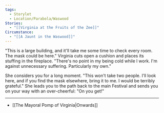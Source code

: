 ```yaml
---
tags:
  - Storylet
  - Location/Parabola/Waswood
Stories:
  - "[[Virginia at the Fruits of the Zee]]"
Circumstance:
  - "[[A Jaunt in the Waswood]]"
---
```

"This is a large building, and it'll take me some time to check every room. The mask could be here." Virginia cuts open a cushion and places its stuffing in the fireplace. "There's no point in my being cold while I work. I'm against unnecessary suffering. Particularly my own."

She considers you for a long moment. "This won't take two people. I'll look here, and if you find the mask elsewhere, bring it to me. I would be terribly grateful." She leads you to the path back to the main Festival and sends you on your way with an over-cheerful: "On you get!"

---

- [[The Mayoral Pomp of Virginia|Onwards]]